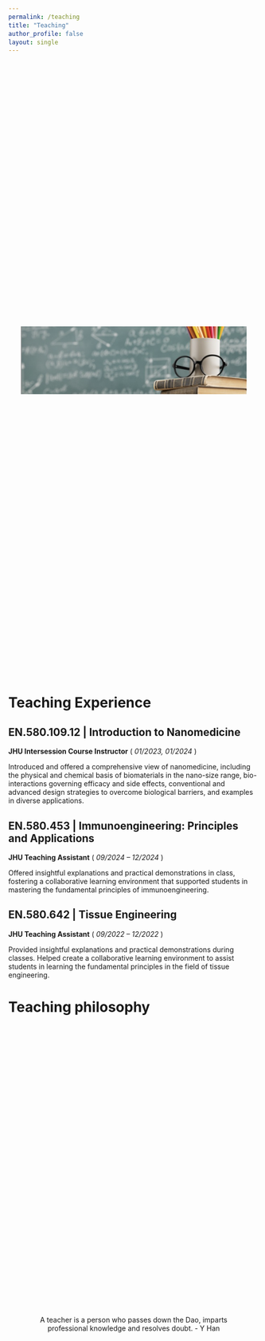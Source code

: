 ```yaml
---
permalink: /teaching
title: "Teaching"
author_profile: false
layout: single
---
```


<style>
  .center {
    display: flex;
    justify-content: center;
    align-items: center;
    height: 30vh; /* You can adjust this if needed */
  }
</style>


<div class="center">
  <img src="images/teaching2.png" alt="Centered Image">
</div>

<br> <!-- Add space here -->



# Teaching Experience

## EN.580.109.12 | Introduction to Nanomedicine	##

**JHU Intersession Course Instructor**	( *01/2023, 01/2024* )

Introduced and offered a comprehensive view of nanomedicine, including the physical and chemical basis of biomaterials in the nano-size range, bio-interactions governing efficacy and side effects, conventional and advanced design strategies to overcome biological barriers, and examples in diverse applications.

## EN.580.453 | Immunoengineering: Principles and Applications ##	

**JHU Teaching Assistant** 	( *09/2024 – 12/2024* )

Offered insightful explanations and practical demonstrations in class, fostering a collaborative learning environment that supported students in mastering the fundamental principles of immunoengineering.


## EN.580.642 | Tissue Engineering ##	

**JHU Teaching Assistant** 	( *09/2022 – 12/2022* )

Provided insightful explanations and practical demonstrations during classes. Helped create a collaborative learning environment to assist students in learning the fundamental principles in the field of tissue engineering.

# Teaching philosophy


<style>
  .center {
    text-align: center;
    margin: auto;
    width: 90%;
  }
</style>

<div class="center">
  <p>A teacher is a person who passes down the Dao, imparts professional knowledge and resolves doubt. - Y Han </p>
</div>

